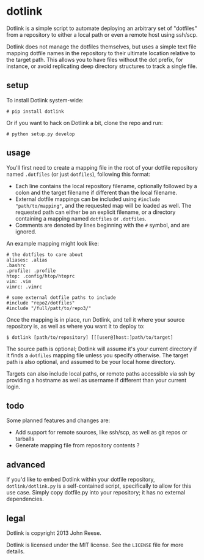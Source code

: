 dotlink
=======

Dotlink is a simple script to automate deploying an arbitrary set of "dotfiles"
from a repository to either a local path or even a remote host using ssh/scp.

Dotlink does not manage the dotfiles themselves, but uses a simple text file
mapping dotfile names in the repository to their ultimate location relative to
the target path.  This allows you to have files without the dot prefix, for
instance, or avoid replicating deep directory structures to track a single file.


setup
-----

To install Dotlink system-wide:

    # pip install dotlink

Or if you want to hack on Dotlink a bit, clone the repo and run:

    # python setup.py develop


usage
-----

You'll first need to create a mapping file in the root of your dotfile
repository named `.dotfiles` (or just `dotfiles`), following this format:

- Each line contains the local repository filename, optionally followed by
  a colon and the target filename if different than the local filename.
- External dotfile mappings can be included using `#include "path/to/mapping"`,
  and the requested map will be loaded as well.  The requested path can either
  be an explicit filename, or a directory containing a mapping named `dotfiles`
  or `.dotfiles`.
- Comments are denoted by lines beginning with the `#` symbol, and are ignored.

An example mapping might look like:

    # the dotfiles to care about
    aliases: .alias
    .bashrc
    .profile: .profile
    htop: .config/htop/htoprc
    vim: .vim
    vimrc: .vimrc

    # some external dotfile paths to include
    #include "repo2/dotfiles"
    #include "/full/patt/to/repo3/"

Once the mapping is in place, run Dotlink, and tell it where your source
repository is, as well as where you want it to deploy to:

    $ dotlink [path/to/repository] [[[user@]host:]path/to/target]

The source path is optional; Dotlink will assume it's your current directory if
it finds a `dotfiles` mapping file unless you specify otherwise.  The target
path is also optional, and assumed to be your local home directory.

Targets can also include local paths, or remote paths accessible via ssh by
providing a hostname as well as username if different than your current login.


todo
----

Some planned features and changes are:

- Add support for remote sources, like ssh/scp, as well as git repos or tarballs
- Generate mapping file from repository contents ?


advanced
--------

If you'd like to embed Dotlink within your dotfile repository,
`dotlink/dotlink.py` is a self-contained script, specifically to allow for this
use case.  Simply copy dotfile.py into your repository; it has no external
dependencies.


legal
-----

Dotlink is copyright 2013 John Reese.

Dotlink is licensed under the MIT license.
See the `LICENSE` file for more details.
